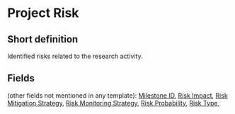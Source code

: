 # Project Risk
## Short definition
Identified risks related to the research activity.
## Fields
(other fields not mentioned in any template):
[Milestone ID](../Object-Fields/Project%20Risk/Milestone%20ID.md),
[Risk Impact](../Object-Fields/Project%20Risk/Risk%20Impact.md),
[Risk Mitigation Strategy](../Object-Fields/Project%20Risk/Risk%20Mitigation%20Strategy.md),
[Risk Monitoring Strategy](../Object-Fields/Project%20Risk/Risk%20Monitoring%20Strategy.md),
[Risk Probability](../Object-Fields/Project%20Risk/Risk%20Probability.md),
[Risk Type](../Object-Fields/Project%20Risk/Risk%20Type.md),
